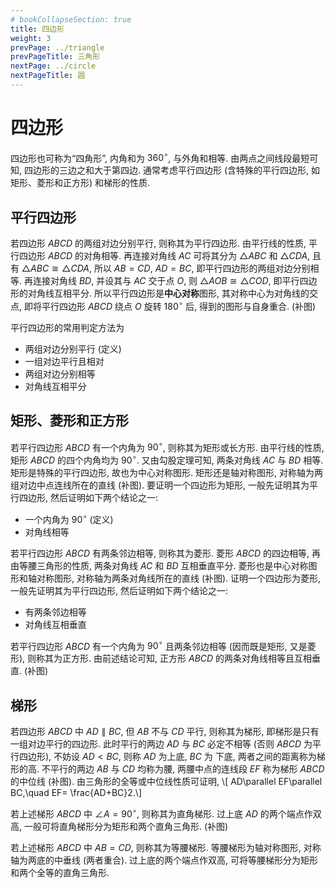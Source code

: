 ```yaml
---
# bookCollapseSection: true
title: 四边形
weight: 3
prevPage: ../triangle
prevPageTitle: 三角形
nextPage: ../circle
nextPageTitle: 圆
---
```


# 四边形

四边形也可称为“四角形”, 内角和为 $360^\circ$, 与外角和相等. 由两点之间线段最短可知, 四边形的三边之和大于第四边. 通常考虑平行四边形 (含特殊的平行四边形, 如矩形、菱形和正方形) 和梯形的性质.

## 平行四边形

若四边形 $ABCD$ 的两组对边分别平行, 则称其为平行四边形. 由平行线的性质, 平行四边形 $ABCD$ 的对角相等. 再连接对角线 $AC$ 可将其分为 $\triangle ABC$ 和 $\triangle CDA$, 且有 $\triangle ABC\cong \triangle CDA$, 所以 $AB= CD$, $AD= BC$, 即平行四边形的两组对边分别相等. 再连接对角线 $BD$, 并设其与 $AC$ 交于点 $O$, 则 $\triangle AOB\cong \triangle COD$, 即平行四边形的对角线互相平分. 所以平行四边形是**中心对称**图形, 其对称中心为对角线的交点, 即将平行四边形 $ABCD$ 绕点 $O$ 旋转 $180^\circ$ 后, 得到的图形与自身重合. (补图)

平行四边形的常用判定方法为

- 两组对边分别平行 (定义)
- 一组对边平行且相对
- 两组对边分别相等
- 对角线互相平分

## 矩形、菱形和正方形

若平行四边形 $ABCD$ 有一个内角为 $90^\circ$, 则称其为矩形或长方形. 由平行线的性质, 矩形 $ABCD$ 的四个内角均为 $90^\circ$. 又由勾股定理可知, 两条对角线 $AC$ 与 $BD$ 相等. 矩形是特殊的平行四边形, 故也为中心对称图形. 矩形还是轴对称图形, 对称轴为两组对边中点连线所在的直线 (补图). 要证明一个四边形为矩形, 一般先证明其为平行四边形, 然后证明如下两个结论之一:

- 一个内角为 $90^\circ$ (定义)
- 对角线相等

若平行四边形 $ABCD$ 有两条邻边相等, 则称其为菱形. 菱形 $ABCD$ 的四边相等, 再由等腰三角形的性质, 两条对角线 $AC$ 和 $BD$ 互相垂直平分. 菱形也是中心对称图形和轴对称图形, 对称轴为两条对角线所在的直线 (补图). 证明一个四边形为菱形, 一般先证明其为平行四边形, 然后证明如下两个结论之一:

- 有两条邻边相等
- 对角线互相垂直

若平行四边形 $ABCD$ 有一个内角为 $90^\circ$ 且两条邻边相等 (因而既是矩形, 又是菱形), 则称其为正方形. 由前述结论可知, 正方形 $ABCD$ 的两条对角线相等且互相垂直. (补图)

## 梯形

若四边形 $ABCD$ 中 $AD\parallel BC$, 但 $AB$ 不与 $CD$ 平行, 则称其为梯形, 即梯形是只有一组对边平行的四边形. 此时平行的两边 $AD$ 与 $BC$ 必定不相等 (否则 $ABCD$ 为平行四边形), 不妨设 $AD< BC$, 则称 $AD$ 为上底, $BC$ 为 下底, 两者之间的距离称为梯形的高. 不平行的两边 $AB$ 与 $CD$ 均称为腰, 两腰中点的连线段 $EF$ 称为梯形 $ABCD$ 的中位线 (补图). 由三角形的全等或中位线性质可证明, \\[
    AD\parallel EF\parallel BC,\quad EF= \frac{AD+BC}2.\\]

若上述梯形 $ABCD$ 中 $\angle A= 90^\circ$, 则称其为直角梯形. 过上底 $AD$ 的两个端点作双高, 一般可将直角梯形分为矩形和两个直角三角形. (补图)

若上述梯形 $ABCD$ 中 $AB= CD$, 则称其为等腰梯形. 等腰梯形为轴对称图形, 对称轴为两底的中垂线 (两者重合). 过上底的两个端点作双高, 可将等腰梯形分为矩形和两个全等的直角三角形.
